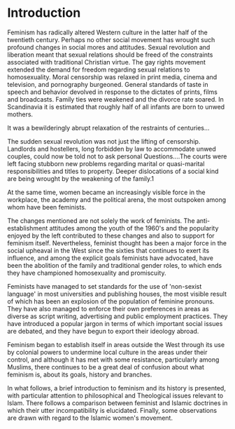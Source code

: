 Introduction
============

Feminism has radically altered Western culture in the latter half of the
twentieth century. Perhaps no other social movement has wrought such
profound changes in social mores and attitudes. Sexual revolution and
liberation meant that sexual relations should be freed of the
constraints associated with traditional Christian virtue. The gay rights
movement extended the demand for freedom regarding sexual relations to
homosexuality. Moral censorship was relaxed in print media, cinema and
television, and pornography burgeoned. General standards of taste in
speech and behavior devolved in response to the dictates of prints,
films and broadcasts. Family ties were weakened and the divorce rate
soared. In Scandinavia it is estimated that roughly half of all infants
are born to unwed mothers.

It was a bewilderingly abrupt relaxation of the restraints of
centuries...

The sudden sexual revolution was not just the lifting of censorship.
Landlords and hostellers, long forbidden by law to accommodate unwed
couples, could now be told not to ask personal Questions....The courts
were left facing stubborn new problems regarding marital or
quasi-marital responsibilities and titles to property. Deeper
dislocations of a social kind are being wrought by the weakening of the
family.1

At the same time, women became an increasingly visible force in the
workplace, the academy and the political arena, the most outspoken among
whom have been feminists.

The changes mentioned are not solely the work of feminists. The
anti-establishment attitudes among the youth of the 1960's and the
popularity enjoyed by the left contributed to these changes and also to
support for feminism itself. Nevertheless, feminist thought has been a
major force in the social upheaval in the West since the sixties that
continues to exert its influence, and among the explicit goals feminists
have advocated, have been the abolition of the family and traditional
gender roles, to which ends they have championed homosexuality and
promiscuity.

Feminists have managed to set standards for the use of 'non-sexist
language' in most universities and publishing houses, the most visible
result of which has been an explosion of the population of feminine
pronouns. They have also managed to enforce their own preferences in
areas as diverse as script writing, advertising and public employment
practices. They have introduced a popular jargon in terms of which
important social issues are debated, and they have begun to export their
ideology abroad.

Feminism began to establish itself in areas outside the West through its
use by colonial powers to undermine local culture in the areas under
their control, and although it has met with some resistance,
particularly among Muslims, there continues to be a great deal of
confusion about what feminism is, about its goals, history and branches.

In what follows, a brief introduction to feminism and its history is
presented, with particular attention to philosophical and Theological
issues relevant to Islam. There follows a comparison between feminist
and Islamic doctrines in which their utter incompatibility is
elucidated. Finally, some observations are drawn with regard to the
Islamic women's movement.


